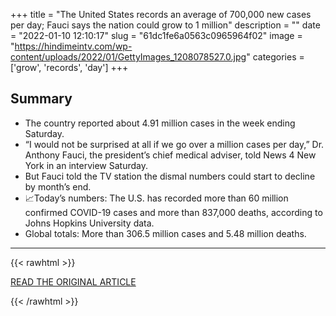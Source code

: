 +++
title = "The United States records an average of 700,000 new cases per day; Fauci says the nation could grow to 1 million"
description = ""
date = "2022-01-10 12:10:17"
slug = "61dc1fe6a0563c0965964f02"
image = "https://hindimeintv.com/wp-content/uploads/2022/01/GettyImages_1208078527.0.jpg"
categories = ['grow', 'records', 'day']
+++



## Summary

- The country reported about 4.91 million cases in the week ending Saturday.
- “I would not be surprised at all if we go over a million cases per day,” Dr. Anthony Fauci, the president’s chief medical adviser, told News 4 New York in an interview Saturday.
- But Fauci told the TV station the dismal numbers could start to decline by month’s end.
- 📈Today’s numbers: The U.S. has recorded more than 60 million confirmed COVID-19 cases and more than 837,000 deaths, according to Johns Hopkins University data.
- Global totals: More than 306.5 million cases and 5.48 million deaths.

---

{{< rawhtml >}}
  <p class="article-category">
    <a target="_blank" href="https://hindimeintv.com/the-united-states-records-an-average-of-700000-new-cases-per-day-fauci-says-the-nation-could-grow-to-1-million/">READ THE ORIGINAL ARTICLE</a>
  </p>
{{< /rawhtml >}}
